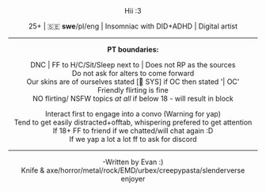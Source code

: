 <div align="center">
    Hii :3
<p>25+ | 🇸🇪 <b>swe</b>/pl/eng | Insomniac with DID+ADHD | Digital artist

 <hr><b>PT boundaries:</b>
  <p>DNC | FF to H/C/Sit/Sleep next to | Does not RP as the sources
<br>Do not ask for alters to come forward
<br>Our skins are of ourselves stated [🐇 SYS] if OC then stated '| OC'
<br>Friendly flirting is fine
<br>NO flirting/ NSFW topics <i>at all</i> if below 18 - will result in block
  <p>Interact first to engage into a convo (Warning for yap)
<br>Tend to get easily distracted+offtab, whispering prefered to get attention
<br>If 18+ FF to friend if we chatted/will chat again :D
<br>If we yap a lot a lot ff to ask for discord
      <hr>
<p>-Written by Evan :)<br>Knife & axe/horror/metal/rock/EMD/urbex/creepypasta/slenderverse enjoyer
</div>

